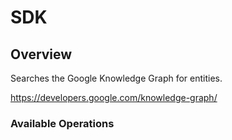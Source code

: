 # SDK

## Overview

Searches the Google Knowledge Graph for entities.

<https://developers.google.com/knowledge-graph/>
### Available Operations

